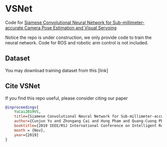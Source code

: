 # VSNet
Code for [Siamese Convolutional Neural Network for Sub-millimeter-accurate Camera Pose Estimation and Visual Servoing](https://arxiv.org/pdf/1903.04713.pdf)

Notice the repo is under construction, we only provide code to train the neural network. Code for ROS and robotic arm control is not included. 

## Dataset

You may download training dataset from this [link]

## Cite VSNet

If you find this repo useful, please consider citing our paper
```bibtex
@inproceedings{
    YuCai2019VS,
    title={Siamese Convolutional Neural Network for Sub-millimeter-accurate Camera Pose Estimation and Visual Servoing},
    author={Cunjun Yu and Zhongang Cai and Hung Pham and Quang-Cuong Pham},
    booktitle={2019 IEEE/RSJ International Conference on Intelligent Robots and Systems (IROS)},
    month = {Nov},
    year={2019}
}
```




